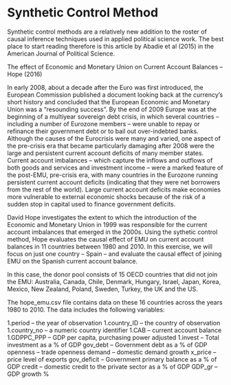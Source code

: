 # Synthetic Control Method

Synthetic control methods are a relatively new addition to the roster of causal inference techniques used in applied political science work.
The best place to start reading therefore is this article by Abadie et al (2015) in the American Journal of Political Science.

The effect of Economic and Monetary Union on Current Account Balances – Hope (2016)

In early 2008, about a decade after the Euro was first introduced, the European Commission published a document looking back at the currency’s short history and concluded that the European Economic and Monetary Union was a “resounding success”. By the end of 2009 Europe was at the beginning of a multiyear sovereign debt crisis, in which several countries – including a number of Eurozone members – were unable to repay or refinance their government debt or to bail out over-indebted banks. Although the causes of the Eurocrisis were many and varied, one aspect of the pre-crisis era that became particularly damaging after 2008 were the large and persistent current account deficits of many member states. Current account imbalances – which capture the inflows and outflows of both goods and services and investment income – were a marked feature of the post-EMU, pre-crisis era, with many countries in the Eurozone running persistent current account deficits (indicating that they were net borrowers from the rest of the world). Large current account deficits make economies more vulnerable to external economic shocks because of the risk of a sudden stop in capital used to finance government deficits.

David Hope investigates the extent to which the introduction of the Economic and Monetary Union in 1999 was responsible for the current account imbalances that emerged in the 2000s. Using the sythetic control method, Hope evaluates the causal effect of EMU on current account balances in 11 countries between 1980 and 2010. In this exercise, we will focus on just one country – Spain – and evaluate the causal effect of joining EMU on the Spanish current account balance. 

In this case, the donor pool consists of 15 OECD countries that did not join the EMU: Australia, Canada, Chile, Denmark, Hungary, Israel, Japan, Korea, Mexico, New Zealand, Poland, Sweden, Turkey, the UK and the US.

The hope_emu.csv file contains data on these 16 countries across the years 1980 to 2010. The data includes the following variables:

1.period – the year of observation
1.country_ID – the country of observation
1.country_no – a numeric country identifier
1.CAB – current account balance
1.GDPPC_PPP – GDP per capita, purchasing power adjusted
1.invest – Total investment as a % of GDP
gov_debt – Government debt as a % of GDP
openness – trade openness
demand – domestic demand growth
x_price – price level of exports
gov_deficit – Government primary balance as a % of GDP
credit – domestic credit to the private sector as a % of GDP
GDP_gr – GDP growth %
